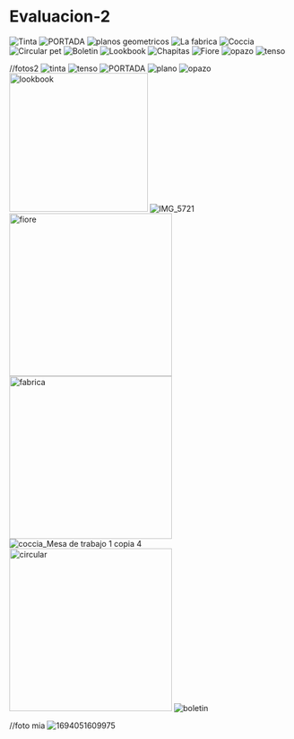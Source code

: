 # Evaluacion-2

![Tinta](https://github.com/user-attachments/assets/45574119-6329-4260-af71-00a2ec04d861)
![PORTADA](https://github.com/user-attachments/assets/6e64b1ee-66a6-4758-8250-d970333d78f9)
![planos geometricos](https://github.com/user-attachments/assets/5e64a1ff-8318-469b-b5a7-b31a52e286d5)
![La fabrica](https://github.com/user-attachments/assets/b6b000be-67bc-4d7a-a55e-79c859633857)
![Coccia](https://github.com/user-attachments/assets/7112deec-18d9-428b-96de-0707faaaf42c)
![Circular pet](https://github.com/user-attachments/assets/f930eba8-80f8-417c-af63-809d7c889d4b)
![Boletin](https://github.com/user-attachments/assets/5467b2bd-b364-494a-81ec-4e24679fba09)
![Lookbook](https://github.com/user-attachments/assets/5e7858e6-50ef-4395-90c8-3adf7f281266)
![Chapitas](https://github.com/user-attachments/assets/55673f35-fed5-41d8-bec3-a605595bc3d2)
![Fiore](https://github.com/user-attachments/assets/5e59ce89-1c7e-4a53-b504-1976f606a7f5)
![opazo](https://github.com/user-attachments/assets/05b12403-f124-4b2b-8a8a-dacc0cd42afb)
![tenso](https://github.com/user-attachments/assets/42b22458-2c0f-4231-942d-e085e2b44fc3)


//fotos2
![tinta](https://github.com/user-attachments/assets/f5142aa7-e2a5-4822-a1f1-b2e834b9cb37)
![tenso](https://github.com/user-attachments/assets/39bd9c2e-8d0c-4ec4-8436-29ef76f20a8a)
![PORTADA](https://github.com/user-attachments/assets/71366094-f93c-4560-ba62-5cb201f6b473)
![plano](https://github.com/user-attachments/assets/48b243f5-f81a-4f5e-851c-2a69e5e7dbe2)
![opazo](https://github.com/user-attachments/assets/023eb6b9-0c07-49bc-8cc1-b4784c7cf2e5)
<img width="247" alt="lookbook" src="https://github.com/user-attachments/assets/3da2c9a1-2a7c-4cb0-93df-b4ade7d6b55f">
![IMG_5721](https://github.com/user-attachments/assets/113943c0-58d7-44dd-8950-a42edd113016)
<img width="290" alt="fiore" src="https://github.com/user-attachments/assets/fc88f219-81b8-4130-bb5c-1c7198f7293e">
<img width="290" alt="fabrica" src="https://github.com/user-attachments/assets/49eb7e91-a604-4857-a4b9-76cced6ad44c">
![coccia_Mesa de trabajo 1 copia 4](https://github.com/user-attachments/assets/6618c46d-d24d-44df-a7b1-d6b57d4af113)
<img width="290" alt="circular" src="https://github.com/user-attachments/assets/54d4f792-4546-45d7-859e-885d0f230ff9">
![boletin](https://github.com/user-attachments/assets/7e415f88-9ba8-4b60-a706-d1d507dd23ac)

//foto mia
![1694051609975](https://github.com/user-attachments/assets/12def185-569f-424a-a21e-f2152baecfe8)

